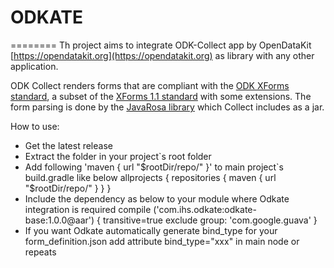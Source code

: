 # ODKATE
========
Th project aims to integrate ODK-Collect app by OpenDataKit [https://opendatakit.org](https://opendatakit.org) as library with any other application.

ODK Collect renders forms that are compliant with the [ODK XForms standard](http://opendatakit.github.io/xforms-spec/), a subset of the [XForms 1.1 standard](https://www.w3.org/TR/xforms/) with some extensions. The form parsing is done by the [JavaRosa library](https://github.com/opendatakit/javarosa) which Collect includes as a jar.

How to use:

- Get the latest release
- Extract the folder in your project`s root folder
- Add following 'maven { url "$rootDir/repo/" }' to main project`s build.gradle like below
	allprojects {
		repositories {
			maven { url "$rootDir/repo/" } 
		}
	}
- Include the dependency as below to your module where Odkate integration is required
	compile ('com.ihs.odkate:odkate-base:1.0.0@aar') { 
		transitive=true 
		exclude group: 'com.google.guava'
	}
- If you want Odkate automatically generate bind_type for your form_definition.json add attribute bind_type="xxx" in main node or repeats